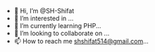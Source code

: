- 👋 Hi, I’m @SH-Shifat
- 👀 I’m interested in ...
- 🌱 I’m currently learning PHP...
- 💞️ I’m looking to collaborate on ...
- 📫 How to reach me shshifat514@gmail.com...

<!---
SH-Shifat/SH-Shifat is a ✨ special ✨ repository because its `README.md` (this file) appears on your GitHub profile.
You can click the Preview link to take a look at your changes.
--->
